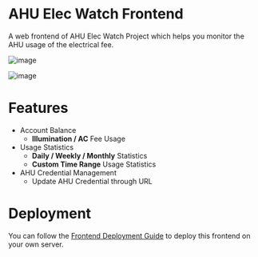 # AHU Elec Watch Frontend

A web frontend of AHU Elec Watch Project which helps you monitor the AHU usage of the electrical fee.

![image](https://github.com/user-attachments/assets/59c929f8-f8ea-4ef3-b8d7-a516e355b8be)

![image](https://github.com/user-attachments/assets/927d5f9c-99b2-4c37-8b69-c97ff6add056)

# Features

- Account Balance
  - **Illumination / AC** Fee Usage
- Usage Statistics
  - **Daily / Weekly / Monthly** Statistics
  - **Custom Time Range** Usage Statistics
- AHU Credential Management
  - Update AHU Credential through URL

# Deployment

You can follow the [Frontend Deployment Guide](./docs/deploy.md) to deploy this frontend on your own server.